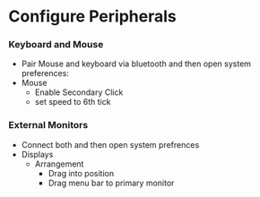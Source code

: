 # Configure Peripherals

### Keyboard and Mouse
- Pair Mouse and keyboard via bluetooth and then open system preferences:
- Mouse
    - Enable Secondary Click
    - set speed to 6th tick

### External Monitors
- Connect both and then open system prefrences
- Displays
    - Arrangement
        - Drag into position
        - Drag menu bar to primary monitor

